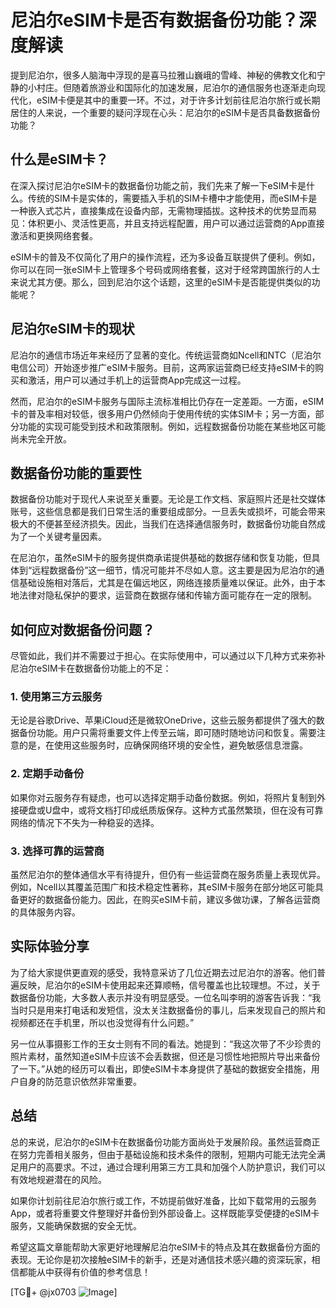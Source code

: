 # 尼泊尔eSIM卡是否有数据备份功能？深度解读

提到尼泊尔，很多人脑海中浮现的是喜马拉雅山巍峨的雪峰、神秘的佛教文化和宁静的小村庄。但随着旅游业和国际化的加速发展，尼泊尔的通信服务也逐渐走向现代化，eSIM卡便是其中的重要一环。不过，对于许多计划前往尼泊尔旅行或长期居住的人来说，一个重要的疑问浮现在心头：尼泊尔的eSIM卡是否具备数据备份功能？

## 什么是eSIM卡？

在深入探讨尼泊尔eSIM卡的数据备份功能之前，我们先来了解一下eSIM卡是什么。传统的SIM卡是实体的，需要插入手机的SIM卡槽中才能使用，而eSIM卡是一种嵌入式芯片，直接集成在设备内部，无需物理插拔。这种技术的优势显而易见：体积更小、灵活性更高，并且支持远程配置，用户可以通过运营商的App直接激活和更换网络套餐。

eSIM卡的普及不仅简化了用户的操作流程，还为多设备互联提供了便利。例如，你可以在同一张eSIM卡上管理多个号码或网络套餐，这对于经常跨国旅行的人士来说尤其方便。那么，回到尼泊尔这个话题，这里的eSIM卡是否能提供类似的功能呢？

## 尼泊尔eSIM卡的现状

尼泊尔的通信市场近年来经历了显著的变化。传统运营商如Ncell和NTC（尼泊尔电信公司）开始逐步推广eSIM卡服务。目前，这两家运营商已经支持eSIM卡的购买和激活，用户可以通过手机上的运营商App完成这一过程。

然而，尼泊尔的eSIM卡服务与国际主流标准相比仍存在一定差距。一方面，eSIM卡的普及率相对较低，很多用户仍然倾向于使用传统的实体SIM卡；另一方面，部分功能的实现可能受到技术和政策限制。例如，远程数据备份功能在某些地区可能尚未完全开放。

## 数据备份功能的重要性

数据备份功能对于现代人来说至关重要。无论是工作文档、家庭照片还是社交媒体账号，这些信息都是我们日常生活的重要组成部分。一旦丢失或损坏，可能会带来极大的不便甚至经济损失。因此，当我们在选择通信服务时，数据备份功能自然成为了一个关键考量因素。

在尼泊尔，虽然eSIM卡的服务提供商承诺提供基础的数据存储和恢复功能，但具体到“远程数据备份”这一细节，情况可能并不尽如人意。这主要是因为尼泊尔的通信基础设施相对落后，尤其是在偏远地区，网络连接质量难以保证。此外，由于本地法律对隐私保护的要求，运营商在数据存储和传输方面可能存在一定的限制。

## 如何应对数据备份问题？

尽管如此，我们并不需要过于担心。在实际使用中，可以通过以下几种方式来弥补尼泊尔eSIM卡在数据备份功能上的不足：

### 1. 使用第三方云服务

无论是谷歌Drive、苹果iCloud还是微软OneDrive，这些云服务都提供了强大的数据备份功能。用户只需将重要文件上传至云端，即可随时随地访问和恢复。需要注意的是，在使用这些服务时，应确保网络环境的安全性，避免敏感信息泄露。

### 2. 定期手动备份

如果你对云服务存有疑虑，也可以选择定期手动备份数据。例如，将照片复制到外接硬盘或U盘中，或将文档打印成纸质版保存。这种方式虽然繁琐，但在没有可靠网络的情况下不失为一种稳妥的选择。

### 3. 选择可靠的运营商

虽然尼泊尔的整体通信水平有待提升，但仍有一些运营商在服务质量上表现优异。例如，Ncell以其覆盖范围广和技术稳定性著称，其eSIM卡服务在部分地区可能具备更好的数据备份能力。因此，在购买eSIM卡前，建议多做功课，了解各运营商的具体服务内容。

## 实际体验分享

为了给大家提供更直观的感受，我特意采访了几位近期去过尼泊尔的游客。他们普遍反映，尼泊尔的eSIM卡使用起来还算顺畅，信号覆盖也比较理想。不过，关于数据备份功能，大多数人表示并没有明显感受。一位名叫李明的游客告诉我：“我当时只是用来打电话和发短信，没太关注数据备份的事儿，后来发现自己的照片和视频都还在手机里，所以也没觉得有什么问题。”

另一位从事摄影工作的王女士则有不同的看法。她提到：“我这次带了不少珍贵的照片素材，虽然知道eSIM卡应该不会丢数据，但还是习惯性地把照片导出来备份了一下。”从她的经历可以看出，即使eSIM卡本身提供了基础的数据安全措施，用户自身的防范意识依然非常重要。

## 总结

总的来说，尼泊尔的eSIM卡在数据备份功能方面尚处于发展阶段。虽然运营商正在努力完善相关服务，但由于基础设施和技术条件的限制，短期内可能无法完全满足用户的高要求。不过，通过合理利用第三方工具和加强个人防护意识，我们可以有效地规避潜在的风险。

如果你计划前往尼泊尔旅行或工作，不妨提前做好准备，比如下载常用的云服务App，或者将重要文件整理好并备份到外部设备上。这样既能享受便捷的eSIM卡服务，又能确保数据的安全无忧。

希望这篇文章能帮助大家更好地理解尼泊尔eSIM卡的特点及其在数据备份方面的表现。无论你是初次接触eSIM卡的新手，还是对通信技术感兴趣的资深玩家，相信都能从中获得有价值的参考信息！

[TG💪+ @jx0703 ![Image](https://github.com/user-attachments/assets/dbca1d08-cadb-493c-b0ec-ad6f7a83f270)]